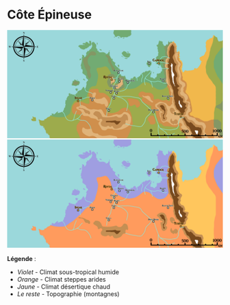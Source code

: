 # Côte Épineuse

![Côte Épineuse](../_images/CoteEpineuse.png)
![Côte Épineuse](../_images/CoteEpineuseClimats.png)

**Légende** :
* *Violet* - Climat sous-tropical humide
* *Orange* - Climat steppes arides
* *Jaune* - Climat désertique chaud
* *Le reste* - Topographie (montagnes)